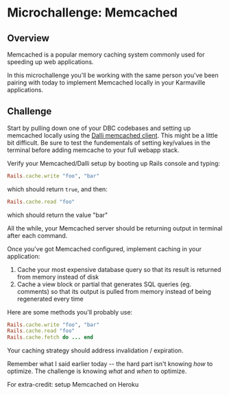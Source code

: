 # Microchallenge: Memcached

## Overview

Memcached is a popular memory caching system commonly used for speeding up web applications.

In this microchallenge you'll be working with the same person you've been pairing with today to implement Memcached locally in your Karmaville applications.

## Challenge

Start by pulling down one of your DBC codebases and setting up memcached locally using the [Dalli memcached client](https://github.com/mperham/dalli). This might be a little bit difficult. Be sure to test the fundementals of setting key/values in the terminal before adding memcache to your full webapp stack.

Verify your Memcached/Dalli setup by booting up Rails console and typing:

```ruby
Rails.cache.write "foo", "bar"
```

which should return ``true``, and then:

```ruby
Rails.cache.read "foo"
```

which should return the value "bar"

All the while, your Memcached server should be returning output in terminal after each command.

Once you've got Memcached configured, implement caching in your application:
1) Cache your most expensive database query so that its result is returned from memory instead of disk
2) Cache a view block or partial that generates SQL queries (eg. comments) so that its output is pulled from memory instead of being regenerated every time

Here are some methods you'll probably use:

```ruby
Rails.cache.write "foo", "bar"
Rails.cache.read "foo"
Rails.cache.fetch do ... end
```

Your caching strategy should address invalidation / expiration.

Remember what I said earlier today -- the hard part isn't knowing *how* to optimize. The challenge is knowing *what* and *when* to optimize.

For extra-credit: setup Memcached on Heroku
